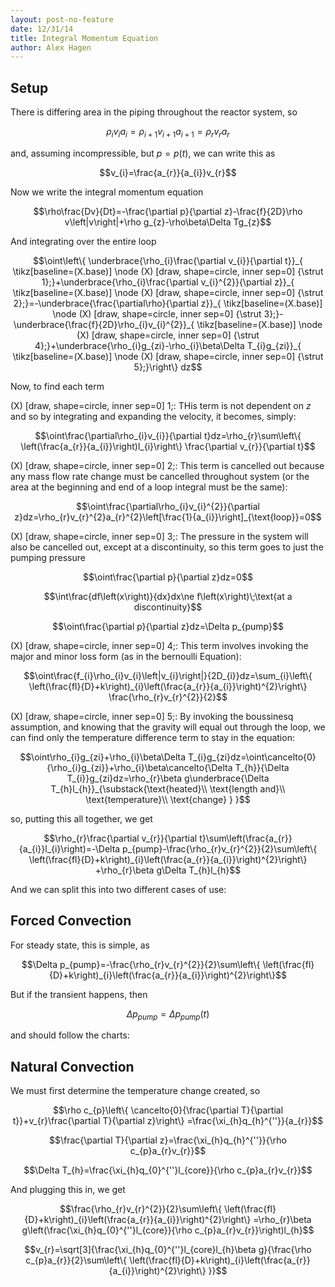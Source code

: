 ```yaml
---
layout: post-no-feature
date: 12/31/14
title: Integral Momentum Equation
author: Alex Hagen
---
```



Setup
-----

There is differing area in the piping throughout the reactor system, so

$$\rho_{i}v_{i}a_{i}=\rho_{i+1}v_{i+1}a_{i+1}=\rho_{r}v_{r}a_{r}$$

and, assuming incompressible, but $p=p\left(t\right)$, we can write this
as

$$v_{i}=\frac{a_{r}}{a_{i}}v_{r}$$

Now we write the integral momentum equation

$$\rho\frac{Dv}{Dt}=-\frac{\partial p}{\partial z}-\frac{f}{2D}\rho v\left|v\right|+\rho g_{z}-\rho\beta\Delta Tg_{z}$$

And integrating over the entire loop

$$\oint\left\{ \underbrace{\rho_{i}\frac{\partial v_{i}}{\partial t}}_{  \tikz[baseline=(X.base)] 
    \node (X) [draw, shape=circle, inner sep=0] {\strut 1};}+\underbrace{\rho_{i}\frac{\partial v_{i}^{2}}{\partial z}}_{  \tikz[baseline=(X.base)] 
    \node (X) [draw, shape=circle, inner sep=0] {\strut 2};}=-\underbrace{\frac{\partial\rho}{\partial z}}_{  \tikz[baseline=(X.base)] 
    \node (X) [draw, shape=circle, inner sep=0] {\strut 3};}-\underbrace{\frac{f}{2D}\rho_{i}v_{i}^{2}}_{  \tikz[baseline=(X.base)] 
    \node (X) [draw, shape=circle, inner sep=0] {\strut 4};}+\underbrace{\rho_{i}g_{zi}-\rho_{i}\beta\Delta T_{i}g_{zi}}_{  \tikz[baseline=(X.base)] 
    \node (X) [draw, shape=circle, inner sep=0] {\strut 5};}\right\} dz$$

Now, to find each term

​(X) [draw, shape=circle, inner sep=0] <span>1</span>;: THis term is not
dependent on $z$ and so by integrating and expanding the velocity, it
becomes, simply:

$$\oint\frac{\partial\rho_{i}v_{i}}{\partial t}dz=\rho_{r}\sum\left\{ \left(\frac{a_{r}}{a_{i}}\right)l_{i}\right\} \frac{\partial v_{r}}{\partial t}$$

​(X) [draw, shape=circle, inner sep=0] <span>2</span>;: This term is
cancelled out because any mass flow rate change must be cancelled
throughout system (or the area at the beginning and end of a loop
integral must be the same):

$$\oint\frac{\partial\rho_{i}v_{i}^{2}}{\partial z}dz=\rho_{r}v_{r}^{2}a_{r}^{2}\left[\frac{1}{a_{i}}\right]_{\text{loop}}=0$$

​(X) [draw, shape=circle, inner sep=0] <span>3</span>;: The pressure in
the system will also be cancelled out, except at a discontinuity, so
this term goes to just the pumping pressure

$$\oint\frac{\partial p}{\partial z}dz=0$$

$$\int\frac{df\left(x\right)}{dx}dx\ne f\left(x\right)\;\text{at a discontinuity}$$

$$\oint\frac{\partial p}{\partial z}dz=\Delta p_{pump}$$

​(X) [draw, shape=circle, inner sep=0] <span>4</span>;: This term
involves invoking the major and minor loss form (as in the bernoulli
Equation):

$$\oint\frac{f_{i}\rho_{i}v_{i}\left|v_{i}\right|}{2D_{i}}dz=\sum_{i}\left\{ \left(\frac{fl}{D}+k\right)_{i}\left(\frac{a_{r}}{a_{i}}\right)^{2}\right\} \frac{\rho_{r}v_{r}^{2}}{2}$$

​(X) [draw, shape=circle, inner sep=0] <span>5</span>;: By invoking the
boussinesq assumption, and knowing that the gravity will equal out
through the loop, we can find only the temperature difference term to
stay in the equation:

$$\oint\rho_{i}g_{zi}+\rho_{i}\beta\Delta T_{i}g_{zi}dz=\oint\cancelto{0}{\rho_{i}g_{zi}}+\rho_{i}\beta\cancelto{\Delta T_{h}}{\Delta T_{i}}g_{zi}dz=\rho_{r}\beta g\underbrace{\Delta T_{h}l_{h}}_{\substack{\text{heated}\\
\text{length and}\\
\text{temperature}\\
\text{change}
}
}$$

so, putting this all together, we get

$$\rho_{r}\frac{\partial v_{r}}{\partial t}\sum\left(\frac{a_{r}}{a_{i}}l_{i}\right)=-\Delta p_{pump}-\frac{\rho_{r}v_{r}^{2}}{2}\sum\left\{ \left(\frac{fl}{D}+k\right)_{i}\left(\frac{a_{r}}{a_{i}}\right)^{2}\right\} +\rho_{r}\beta g\Delta T_{h}l_{h}$$

And we can split this into two different cases of use:

Forced Convection
-----------------

For steady state, this is simple, as

$$\Delta p_{pump}=-\frac{\rho_{r}v_{r}^{2}}{2}\sum\left\{ \left(\frac{fl}{D}+k\right)_{i}\left(\frac{a_{r}}{a_{i}}\right)^{2}\right\}$$

But if the transient happens, then

$$\Delta p_{pump}=\Delta p_{pump}\left(t\right)$$

and should follow the charts:

Natural Convection
------------------

We must first determine the temperature change created, so

$$\rho c_{p}\left\{ \cancelto{0}{\frac{\partial T}{\partial t}}+v_{r}\frac{\partial T}{\partial z}\right\} =\frac{\xi_{h}q_{h}^{''}}{a_{r}}$$

$$\frac{\partial T}{\partial z}=\frac{\xi_{h}q_{h}^{''}}{\rho c_{p}a_{r}v_{r}}$$

$$\Delta T_{h}=\frac{\xi_{h}q_{0}^{''}l_{core}}{\rho c_{p}a_{r}v_{r}}$$

And plugging this in, we get

$$\frac{\rho_{r}v_{r}^{2}}{2}\sum\left\{ \left(\frac{fl}{D}+k\right)_{i}\left(\frac{a_{r}}{a_{i}}\right)^{2}\right\} =\rho_{r}\beta g\left(\frac{\xi_{h}q_{0}^{''}l_{core}}{\rho c_{p}a_{r}v_{r}}\right)l_{h}$$

$$v_{r}=\sqrt[3]{\frac{\xi_{h}q_{0}^{''}l_{core}l_{h}\beta g}{\frac{\rho c_{p}a_{r}}{2}\sum\left\{ \left(\frac{fl}{D}+k\right)_{i}\left(\frac{a_{r}}{a_{i}}\right)^{2}\right\} }}$$
